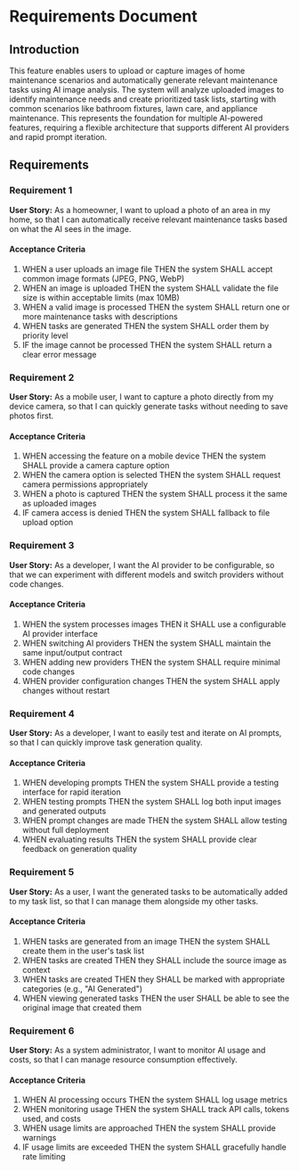 # Requirements Document

## Introduction

This feature enables users to upload or capture images of home maintenance scenarios and automatically generate relevant maintenance tasks using AI image analysis. The system will analyze uploaded images to identify maintenance needs and create prioritized task lists, starting with common scenarios like bathroom fixtures, lawn care, and appliance maintenance. This represents the foundation for multiple AI-powered features, requiring a flexible architecture that supports different AI providers and rapid prompt iteration.

## Requirements

### Requirement 1

**User Story:** As a homeowner, I want to upload a photo of an area in my home, so that I can automatically receive relevant maintenance tasks based on what the AI sees in the image.

#### Acceptance Criteria

1. WHEN a user uploads an image file THEN the system SHALL accept common image formats (JPEG, PNG, WebP)
2. WHEN an image is uploaded THEN the system SHALL validate the file size is within acceptable limits (max 10MB)
3. WHEN a valid image is processed THEN the system SHALL return one or more maintenance tasks with descriptions
4. WHEN tasks are generated THEN the system SHALL order them by priority level
5. IF the image cannot be processed THEN the system SHALL return a clear error message

### Requirement 2

**User Story:** As a mobile user, I want to capture a photo directly from my device camera, so that I can quickly generate tasks without needing to save photos first.

#### Acceptance Criteria

1. WHEN accessing the feature on a mobile device THEN the system SHALL provide a camera capture option
2. WHEN the camera option is selected THEN the system SHALL request camera permissions appropriately
3. WHEN a photo is captured THEN the system SHALL process it the same as uploaded images
4. IF camera access is denied THEN the system SHALL fallback to file upload option

### Requirement 3

**User Story:** As a developer, I want the AI provider to be configurable, so that we can experiment with different models and switch providers without code changes.

#### Acceptance Criteria

1. WHEN the system processes images THEN it SHALL use a configurable AI provider interface
2. WHEN switching AI providers THEN the system SHALL maintain the same input/output contract
3. WHEN adding new providers THEN the system SHALL require minimal code changes
4. WHEN provider configuration changes THEN the system SHALL apply changes without restart

### Requirement 4

**User Story:** As a developer, I want to easily test and iterate on AI prompts, so that I can quickly improve task generation quality.

#### Acceptance Criteria

1. WHEN developing prompts THEN the system SHALL provide a testing interface for rapid iteration
2. WHEN testing prompts THEN the system SHALL log both input images and generated outputs
3. WHEN prompt changes are made THEN the system SHALL allow testing without full deployment
4. WHEN evaluating results THEN the system SHALL provide clear feedback on generation quality

### Requirement 5

**User Story:** As a user, I want the generated tasks to be automatically added to my task list, so that I can manage them alongside my other tasks.

#### Acceptance Criteria

1. WHEN tasks are generated from an image THEN the system SHALL create them in the user's task list
2. WHEN tasks are created THEN they SHALL include the source image as context
3. WHEN tasks are created THEN they SHALL be marked with appropriate categories (e.g., "AI Generated")
4. WHEN viewing generated tasks THEN the user SHALL be able to see the original image that created them

### Requirement 6

**User Story:** As a system administrator, I want to monitor AI usage and costs, so that I can manage resource consumption effectively.

#### Acceptance Criteria

1. WHEN AI processing occurs THEN the system SHALL log usage metrics
2. WHEN monitoring usage THEN the system SHALL track API calls, tokens used, and costs
3. WHEN usage limits are approached THEN the system SHALL provide warnings
4. IF usage limits are exceeded THEN the system SHALL gracefully handle rate limiting

